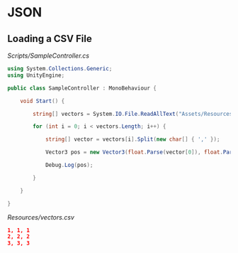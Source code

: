 # JSON

## Loading a CSV File

*Scripts/SampleController.cs*

```csharp
using System.Collections.Generic;
using UnityEngine;

public class SampleController : MonoBehaviour {

    void Start() {

        string[] vectors = System.IO.File.ReadAllText("Assets/Resources/vectors.csv").Split(new char[] { '\n' }, System.StringSplitOptions.RemoveEmptyEntries);

        for (int i = 0; i < vectors.Length; i++) {

            string[] vector = vectors[i].Split(new char[] { ',' });

            Vector3 pos = new Vector3(float.Parse(vector[0]), float.Parse(vector[1]), float.Parse(vector[2]));

            Debug.Log(pos);

        }

    }

}
```

*Resources/vectors.csv*

```json
1, 1, 1
2, 2, 2
3, 3, 3
```
